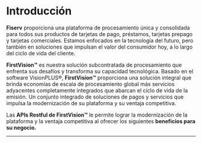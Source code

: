 # Introducción

**Fiserv** proporciona una plataforma de procesamiento única y consolidada para todos sus productos de tarjetas de pago, préstamos, tarjetas prepago y tarjetas comerciales. Estamos enfocados en la tecnología del futuro, pero también en soluciones que impulsan el valor del consumidor hoy, a lo largo del ciclo de vida del cliente.

**FirstVision™** es nuestra solución subcontratada de procesamiento que enfrenta sus desafíos y transforma su capacidad tecnológica. Basado en el software VisionPLUS®, **FirstVision™** proporciona una solución integral que brinda economías de escala de procesamiento global más servicios adyacentes completamente integrados que abarcan el ciclo de vida de la emisión. Un conjunto integrado de soluciones de pagos y servicios que impulsa la modernización de su plataforma y su ventaja competitiva.

Las **APIs Restful de FirstVision™** le permite lograr la modernización de la plataforma y la ventaja competitiva al ofrecer los siguientes **beneficios para su negocio.**

---

<!-- type: row -->

<!-- type: card
title: Aceleración de su tiempo de salida al mercado
description: La extensa parametrización y la arquitectura basada en servicios por medio de APIs y una suite de soluciones totalmente integrada para administrar crédito, débito, préstamos y pagos garantizan una mayor velocidad de desarrollo e integración de aplicaciones, así como una rápida implementación de productos y servicios nuevos.
-->

<!-- type: card
title: Ayudándole a montar la última ola de innovación
description: La arquitectura de la plataforma construida en torno a la simplificación de la tecnología y el aprovechamiento de las API abiertas, reduce el costo del cambio y satisface su necesidad de innovación continua para diferenciar sus productos - tanto ahora como en el futuro.
-->

<!-- type: card
title: Permite una rápida velocidad de cambio y mayor velocidad de salida al mercado
description: La arquitectura orientada a FirstVision™ con API abiertas permite el consumo de servicios en lugar de la gestión de cambios.
-->

<!-- type: row-end -->

